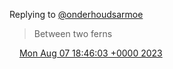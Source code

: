 Replying to [@onderhoudsarmoe](https://twitter.com/onderhoudsarmoe/status/1688290130367221760)

> Between two ferns

<img src="../../media/tweet.ico" width="12" /> [Mon Aug 07 18:46:03 +0000 2023](https://twitter.com/DromerDenker/status/1688622550404775936)